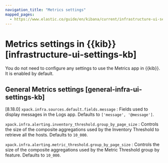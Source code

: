 ```yaml
---
navigation_title: "Metrics settings"
mapped_pages:
  - https://www.elastic.co/guide/en/kibana/current/infrastructure-ui-settings-kb.html
---
```


# Metrics settings in {{kib}} [infrastructure-ui-settings-kb]


You do not need to configure any settings to use the Metrics app in {{kib}}. It is enabled by default.


## General Metrics settings [general-infra-ui-settings-kb]

[8.18.0] `xpack.infra.sources.default.fields.message`
:   Fields used to display messages in the Logs app. Defaults to `['message', '@message']`.

`xpack.infra.alerting.inventory_threshold.group_by_page_size`
:   Controls the size of the composite aggregations used by the Inventory Threshold to retrieve all the hosts. Defaults to `10_000`.

`xpack.infra.alerting.metric_threshold.group_by_page_size`
:   Controls the size of the composite aggregations used by the Metric Threshold group by feature. Defaults to `10_000`.

